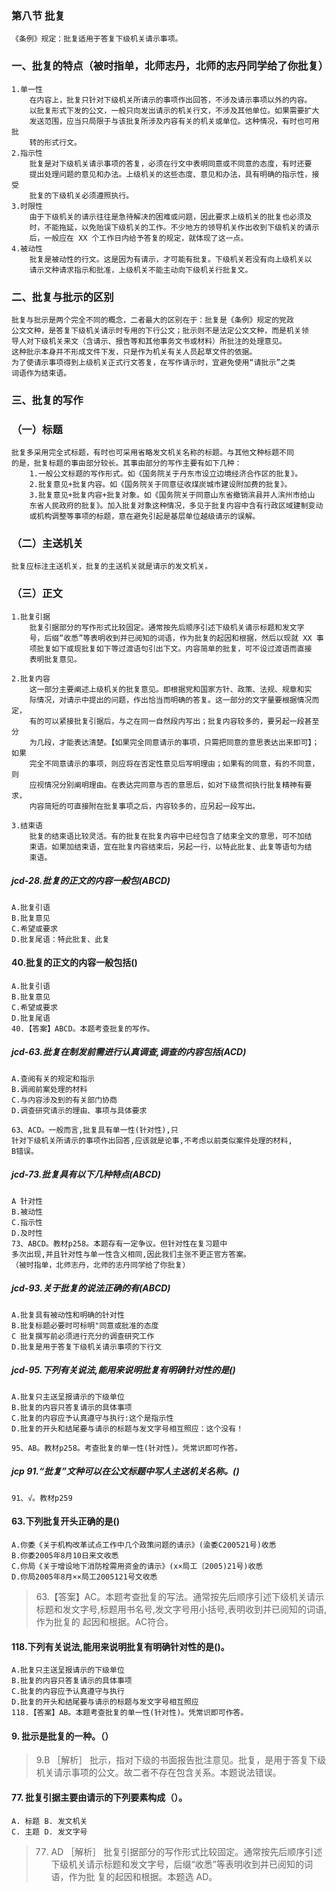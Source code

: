 ### 第八节 批复
    《条例》规定：批复适用于答复下级机关请示事项。

### 一、批复的特点（被时指单，北师志丹，北师的志丹同学给了你批复）
    1.单一性
        在内容上，批复只针对下级机关所请示的事项作出回答，不涉及请示事项以外的内容。
        以批复形式下发的公文，一般只向发出请示的机关行文，不涉及其他单位。如果需要扩大
        发送范围，应当只局限于与该批复所涉及内容有关的机关或单位。这种情况，有时也可用批
        转的形式行文。
    2.指示性
        批复是对下级机关请示事项的答复，必须在行文中表明同意或不同意的态度，有时还要
        提出处理问题的意见和办法。上级机关的这些态度、意见和办法，具有明确的指示性，接受
        批复的下级机关必须遵照执行。
    3.时限性
        由于下级机关的请示往往是急待解决的困难或问题，因此要求上级机关的批复也必须及
        时，不能拖延，以免贻误下级机关的工作。不少地方的领导机关作出收到下级机关的请示
        后，一般应在 XX 个工作日内给予答复的规定，就体现了这一点。
    4.被动性
        批复是被动性的行文。这是因为有请示，才可能有批复。下级机关若没有向上级机关以
        请示文种请求指示和批准，上级机关不能主动向下级机关行批复文。


### 二、批复与批示的区别
    批复与批示是两个完全不同的概念，二者最大的区别在于：批复是《条例》规定的党政
    公文文种，是答复下级机关请示时专用的下行公文；批示则不是法定公文文种，而是机关领
    导人对下级机关来文（含请示、报告等和其他事务文书或材料）所批注的处理意见。
    这种批示本身并不形成文件下发，只是作为机关有关人员起草文件的依据。
    为了使请示事项得到上级机关正式行文答复，在写作请示时，宜避免使用“请批示”之类
    词语作为结束语。

### 三、批复的写作
### （一）标题
    批复多采用完全式标题，有时也可采用省略发文机关名称的标题。与其他文种标题不同
    的是，批复标题的事由部分较长。其事由部分的写作主要有如下几种：
        1.一般公文标题的写作形式。如《国务院关于丹东市设立边境经济合作区的批复》。
        2.批复意见+批复内容。如《国务院关于同意征收煤炭城市建设附加费的批复》。
        3.批复意见+批复内容+批复对象。如《国务院关于同意山东省撤销滨县并人滨州市给山
        东省人民政府的批复》。加入批复对象这种情况，多见于批复内容中含有行政区域建制变动
        或机构调整等事项的标题，意在避免引起是基层单位越级请示的误解。
    
### （二）主送机关
    批复应标注主送机关，批复的主送机关就是请示的发文机关。
    
### （三）正文
    1.批复引据
        批复引据部分的写作形式比较固定。通常按先后顺序引述下级机关请示标题和发文字
        号，后缀“收悉”等表明收到并已阅知的词语，作为批复的起因和根据，然后以现就 XX 事
        项批复如下或现批复如下等过渡语句引出下文。内容简单的批复，可不设过渡语而直接
        表明批复意见。
        
    2.批复内容
        这一部分主要阐述上级机关的批复意见。即根据党和国家方针、政策、法规、规章和实
        际情况，对请示中提出的问题，作出恰当而明确的答复。这一部分的文字量要根据情况而定，
        有的可以紧接批复引据后，与之在同一自然段内写出；批复内容较多的，要另起一段甚至分
        为几段，才能表达清楚。【如果完全同意请示的事项，只需把同意的意思表达出来即可】；如果
        完全不同意请示的事项，则应将在否定性意见后写明理由；如果有的同意，有的不同意，则
        应视情况分别阐明理由。在表达完同意与否的意思后，如对下级贯彻执行批复精神有要求，
        内容简短的可直接附在批复事项之后，内容较多的，应另起一段写出。
        
    3.结束语
        批复的结束语比较灵活。有的批复在批复内容中已经包含了结束全文的意思，可不加结
        束语。如果加结束语，宜在批复内容结束后，另起一行，以特此批复、此复等语句为结
        束语。


##### jcd-28.批复的正文的内容一般包(ABCD)
    A.批复引语
    B.批复意见
    C.希望或要求
    D.批复尾语：特此批复、此复

#### 40.批复的正文的内容一般包括()
    A.批复引语
    B.批复意见
    C.希望或要求
    D.批复尾语
    40.【答案】ABCD。本题考查批复的写作。

##### jcd-63.批复在制发前需进行认真调查,调查的内容包括(ACD)
    A.查阅有关的规定和指示
    B.调阅前案处理的材料
    C.与内容涉及到的有关部门协商
    D.调查研究请示的理由、事项与具体要求
    
    63、ACD。一般而言,批复具有单一性(针对性),只
    针对下级机关所请示的事项作出回答,应该就是论事,不考虑以前类似案件处理的材料,
    B错误。


##### jcd-73.批复具有以下几种特点(ABCD)
    A 针对性
    B.被动性
    C.指示性
    D.及时性
    73、ABCD。教材p258。本题存有一定争议。但针对性在复习题中
    多次出现,并且针对性与单一性含义相同,因此我们主张不更正官方答案。
    （被时指单，北师志丹，北师的志丹同学给了你批复）

##### jcd-93.关于批复的说法正确的有(ABCD)
    A.批复具有被动性和明确的针对性
    B.批复标题必要时可标明"同意或批准的态度
    C 批复撰写前必须进行充分的调查研究工作
    D.批复是用于答复下级机关请示事项的下行文

##### jcd-95.下列有关说法,能用来说明批复有明确针对性的是()
    A.批复只主送呈报请示的下级单位
    B.批复的内容只答复请示的具体事项
    C.批复的内容应予认真遵守与执行:这个是指示性
    D.批复的开头和结尾要与请示的标题与发文字号相互照应：这个没有！
    
    95、AB。教材p258。考查批复的单一性(针对性)。凭常识即可作答。
    
##### jcp 91.“批复”文种可以在公文标题中写人主送机关名称。()
    91、√。教材p259


#### 63.下列批复开头正确的是()
    A.你委《关于机构改革试点工作中几个政策问题的请示》(渝委C200521号)收悉
    B.你委2005年8月10日来文收悉
    C.你局《关于增设地下消防栓需用资金的请示》(x×局工〔2005)21号)收悉
    D.你局2005年8月××局工2005121号文收悉
>   63.【答案】AC。本题考查批复的写法。通常按先后顺序引述下级机关请示
标题和发文字号,标题用书名号,发文字号用小括号,表明收到并已阅知的词语,作为批复的
起因和根据。AC符合。

#### 118.下列有关说法,能用来说明批复有明确针对性的是()。
    A.批复只主送呈报请示的下级单位
    B.批复的内容只答复请示的具体事项
    C.批复的内容应予认真遵守与执行
    D.批复的开头和结尾要与请示的标题与发文字号相互照应
    118.【答案】AB。本题考查批复的单一性(针对性)。凭常识即可作答。

#### 9. 批示是批复的一种。（）
>   9.B ［解析］ 批示，指对下级的书面报告批注意见。批复，是用于答复下级
    机关请示事项的公文。故二者不存在包含关系。本题说法错误。

#### 77. 批复引据主要由请示的下列要素构成（）。
    A. 标题 B. 发文机关
    C. 主题 D. 发文字号
>   77. AD ［解析］ 批复引据部分的写作形式比较固定。通常按先后顺序引述
    下级机关请示标题和发文字号，后缀“收悉”等表明收到并已阅知的词语，作为批
    复的起因和根据。本题选 AD。







        